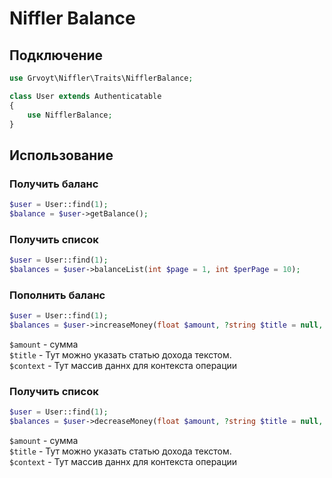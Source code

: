 # Niffler Balance

## Подключение

```php
use Grvoyt\Niffler\Traits\NifflerBalance;

class User extends Authenticatable
{
    use NifflerBalance;
}
```

## Использование

### Получить баланc

```php
$user = User::find(1);
$balance = $user->getBalance();
```

### Получить список

```php
$user = User::find(1);
$balances = $user->balanceList(int $page = 1, int $perPage = 10);
```

### Пополнить баланс

```php
$user = User::find(1);
$balances = $user->increaseMoney(float $amount, ?string $title = null, array $context = []);
```
`$amount` - сумма \
`$title` - Тут можно указать статью дохода текстом. \
`$context` - Тут массив даннх для контекста операции

### Получить список

```php
$user = User::find(1);
$balances = $user->decreaseMoney(float $amount, ?string $title = null, array $context = [])
```
`$amount` - сумма \
`$title` - Тут можно указать статью дохода текстом. \
`$context` - Тут массив даннх для контекста операции
